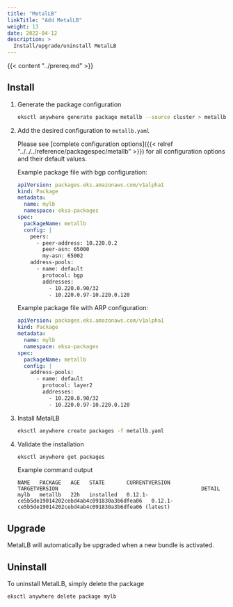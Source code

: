 ```yaml
---
title: "MetalLB"
linkTitle: "Add MetalLB"
weight: 13
date: 2022-04-12
description: >
  Install/upgrade/uninstall MetalLB
---
```


{{< content "../prereq.md" >}}


## Install

<!-- this content needs to be indented so the numbers are automatically incremented -->
1. Generate the package configuration
   ```bash
   eksctl anywhere generate package metallb --source cluster > metallb.yaml
   ```

1. Add the desired configuration to `metallb.yaml`

   Please see [complete configuration options]({{< relref "../../../reference/packagespec/metallb" >}}) for all configuration options and their default values.

    Example package file with bgp configuration:
    ```yaml
    apiVersion: packages.eks.amazonaws.com/v1alpha1
    kind: Package
    metadata:
      name: mylb
      namespace: eksa-packages
    spec:
      packageName: metallb
      config: |
        peers:
          - peer-address: 10.220.0.2
            peer-asn: 65000
            my-asn: 65002
        address-pools:
          - name: default
            protocol: bgp
            addresses:
              - 10.220.0.90/32
              - 10.220.0.97-10.220.0.120
    ```
    Example package file with ARP configuration:
    ```yaml
    apiVersion: packages.eks.amazonaws.com/v1alpha1
    kind: Package
    metadata:
      name: mylb
      namespace: eksa-packages
    spec:
      packageName: metallb
      config: |
        address-pools:
          - name: default
            protocol: layer2
            addresses:
              - 10.220.0.90/32
              - 10.220.0.97-10.220.0.120
    ```


1. Install MetalLB

   ```bash
   eksctl anywhere create packages -f metallb.yaml
   ```

1. Validate the installation

   ```bash
   eksctl anywhere get packages
   ```

   Example command output
   ```
   NAME   PACKAGE   AGE   STATE       CURRENTVERSION                                    TARGETVERSION                                              DETAIL
   mylb   metallb   22h   installed   0.12.1-ce5b5de19014202cebd4ab4c091830a3b6dfea06   0.12.1-ce5b5de19014202cebd4ab4c091830a3b6dfea06 (latest)
   ```


## Upgrade

MetalLB will automatically be upgraded when a new bundle is activated.

## Uninstall

To uninstall MetalLB, simply delete the package

```bash
eksctl anywhere delete package mylb
```
